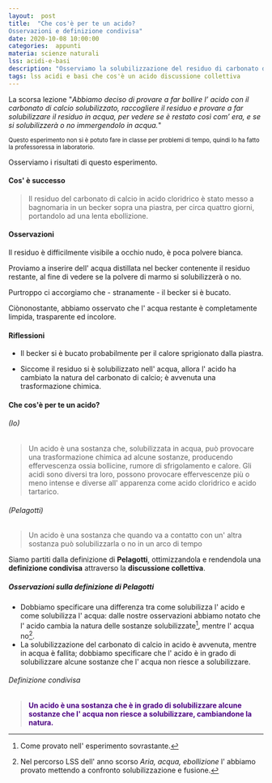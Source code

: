 ```yaml
---
layout:  post
title:  "Che cos'è per te un acido?
Osservazioni e definizione condivisa"
date: 2020-10-08 10:00:00
categories:  appunti
materia: scienze naturali
lss: acidi-e-basi
description: "Osserviamo la solubilizzazione del residuo di carbonato di calcio immesso in acido cloridrico in acqua, dopo definiamo "
tags: lss acidi e basi che cos'è un acido discussione collettiva
---
```

La scorsa lezione "_Abbiamo deciso di provare a far bollire l’ acido con il carbonato di calcio solubilizzato, raccogliere il residuo e provare a far solubilizzare il residuo in acqua, per vedere se è restato così com’ era, e se si solubilizzerà o no immergendolo in acqua._"


<sub> Questo esperimento non si è potuto fare in classe per problemi di tempo, quindi lo ha fatto la professoressa in laboratorio.</sub>

Osserviamo i risultati di questo esperimento.

#### Cos' è successo

> Il residuo del carbonato di calcio in acido cloridrico è stato messo a bagnomaria in un becker sopra una piastra, per circa quattro giorni, portandolo ad una lenta ebollizione. 

#### Osservazioni

Il residuo è difficilmente visibile a occhio nudo, è poca polvere bianca.

Proviamo a inserire dell' acqua distillata nel becker contenente il residuo restante, al fine di vedere se la polvere di marmo si solubilizzerà o no. 

Purtroppo ci accorgiamo che - stranamente - il becker si è bucato. 

Ciònonostante, abbiamo osservato che l' acqua restante è completamente limpida, trasparente ed incolore.

#### Riflessioni

- Il becker si è bucato probabilmente per il calore sprigionato dalla piastra.

- Siccome il residuo si è solubilizzato nell' acqua, allora l' acido ha cambiato la natura del carbonato di calcio; è avvenuta una trasformazione chimica.

#### Che cos'è per te un acido?

###### (Io)

> Un acido è una sostanza che, solubilizzata in acqua, può provocare una trasformazione chimica ad alcune sostanze, producendo effervescenza ossia bollicine, rumore di sfrigolamento e calore. Gli acidi sono diversi tra loro, possono provocare effervescenze più o meno intense e diverse all' apparenza come acido cloridrico e acido tartarico.

###### (Pelagotti)
> Un acido è una sostanza che quando va a contatto con un' altra sostanza può solubilizzarla o no in un arco di tempo

Siamo partiti dalla definizione di **Pelagotti**, ottimizzandola e rendendola una **definizione condivisa** attraverso la **discussione collettiva**.

##### Osservazioni sulla definizione di Pelagotti

- Dobbiamo specificare una differenza tra come solubilizza l' acido e come solubilizza l' acqua: dalle nostre osservazioni abbiamo notato che l' acido cambia la natura delle sostanze solubilizzate[^1], mentre l' acqua no[^2].
- La solubilizzazione del carbonato di calcio in acido è avvenuta, mentre in acqua è fallita; dobbiamo specificare che l' acido è in grado di solubilizzare alcune sostanze che l' acqua non riesce a solubilizzare.

###### Definizione condivisa

> <span style="color:indigo">**Un acido è una sostanza che è in grado di solubilizzare alcune sostanze che l' acqua non riesce a solubilizzare, cambiandone la natura.**</span>

[^1]: Come provato nell' esperimento sovrastante.
[^2]: Nel percorso LSS dell' anno scorso _Aria, acqua, ebollizione_ l' abbiamo provato mettendo a confronto solubilizzazione e fusione.
